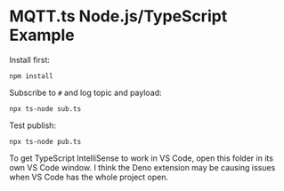 # MQTT.ts Node.js/TypeScript Example

Install first:

```
npm install
```

Subscribe to `#` and log topic and payload:

```
npx ts-node sub.ts
```

Test publish:

```
npx ts-node pub.ts
```

To get TypeScript IntelliSense to work in VS Code, open this folder in its own VS Code window. I think the Deno extension may be causing issues when VS Code has the whole project open.

